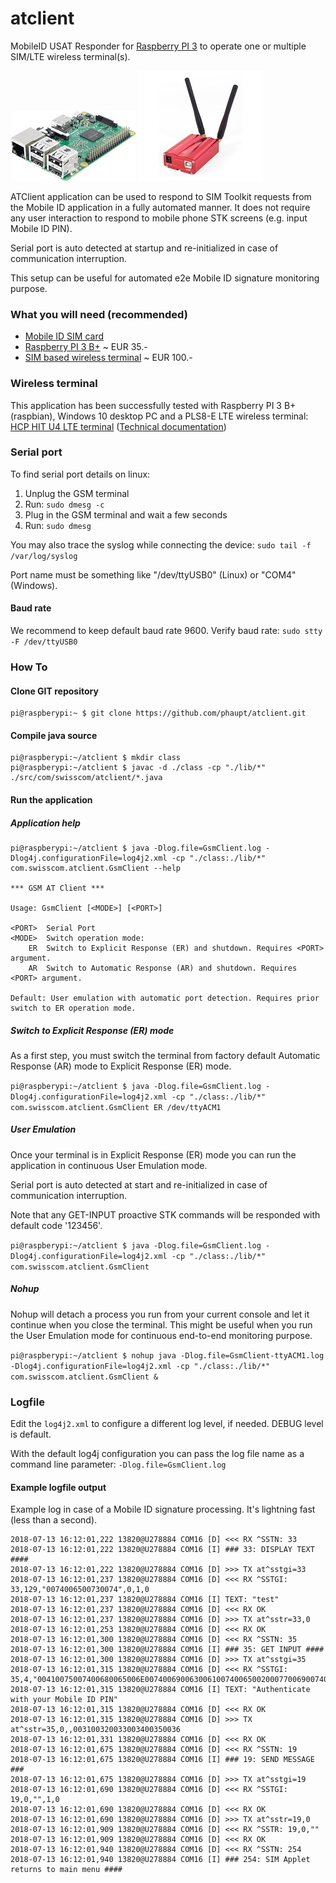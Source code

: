 # atclient
MobileID USAT Responder for [Raspberry PI 3](https://www.raspberrypi.org/products/raspberry-pi-3-model-b-plus) to operate one or multiple SIM/LTE wireless terminal(s).

![Raspberry PI 3 B+](img/raspi.jpg?raw=true "Raspberry PI 3 B+") ![HCP HIT wireless terminal](img/hitu4.jpg?raw=true "HCP HIT wireless terminal")

ATClient application can be used to respond to SIM Toolkit requests from the Mobile ID application in a fully automated manner. It does not require any user interaction to respond to mobile phone STK screens (e.g. input Mobile ID PIN). 

Serial port is auto detected at startup and re-initialized in case of communication interruption.

This setup can be useful for automated e2e Mobile ID signature monitoring purpose.

### What you will need (recommended)

- [Mobile ID SIM card](https://mobileid.ch)
- [Raspberry PI 3 B+](https://www.raspberrypi.org/products/raspberry-pi-3-model-b-plus) ~ EUR 35.-
- [SIM based wireless terminal](http://electronicshcp.com/product/hit-u4-lte) ~ EUR 100.-

### Wireless terminal

This application has been successfully tested with Raspberry PI 3 B+ (raspbian), Windows 10 desktop PC and a PLS8-E LTE wireless terminal: [HCP HIT U4 LTE terminal](http://electronicshcp.com/product/hit-u4-lte) ([Technical documentation](https://developer.gemalto.com/documentation/pls8-e-technical-documentation))

### Serial port

To find serial port details on linux:

1. Unplug the GSM terminal
2. Run: `sudo dmesg -c`
3. Plug in the GSM terminal and wait a few seconds
4. Run: `sudo dmesg`

You may also trace the syslog while connecting the device: `sudo tail -f /var/log/syslog`

Port name must be something like "/dev/ttyUSB0" (Linux) or "COM4" (Windows).

#### Baud rate

We recommend to keep default baud rate 9600. 
Verify baud rate: `sudo stty -F /dev/ttyUSB0`

### How To

#### Clone GIT repository
```
pi@raspberypi:~ $ git clone https://github.com/phaupt/atclient.git
```

#### Compile java source
```
pi@raspberypi:~/atclient $ mkdir class
pi@raspberypi:~/atclient $ javac -d ./class -cp "./lib/*" ./src/com/swisscom/atclient/*.java
```

#### Run the application

##### Application help
```
pi@raspberypi:~/atclient $ java -Dlog.file=GsmClient.log -Dlog4j.configurationFile=log4j2.xml -cp "./class:./lib/*" com.swisscom.atclient.GsmClient --help

*** GSM AT Client ***

Usage: GsmClient [<MODE>] [<PORT>]

<PORT>	Serial Port
<MODE>	Switch operation mode:
	ER	Switch to Explicit Response (ER) and shutdown. Requires <PORT> argument.
	AR	Switch to Automatic Response (AR) and shutdown. Requires <PORT> argument.

Default: User emulation with automatic port detection. Requires prior switch to ER operation mode.
```

##### Switch to Explicit Response (ER) mode

As a first step, you must switch the terminal from factory default Automatic Response (AR) mode to Explicit Response (ER) mode.

`pi@raspberypi:~/atclient $ java -Dlog.file=GsmClient.log -Dlog4j.configurationFile=log4j2.xml -cp "./class:./lib/*" com.swisscom.atclient.GsmClient ER /dev/ttyACM1 `

##### User Emulation

Once your terminal is in Explicit Response (ER) mode you can run the application in continuous User Emulation mode.

Serial port is auto detected at start and re-initialized in case of communication interruption.

Note that any GET-INPUT proactive STK commands will be responded with default code '123456'.

`pi@raspberypi:~/atclient $ java -Dlog.file=GsmClient.log -Dlog4j.configurationFile=log4j2.xml -cp "./class:./lib/*" com.swisscom.atclient.GsmClient`

##### Nohup

Nohup will detach a process you run from your current console and let it continue when you close the terminal. This might be useful when you run the User Emulation mode for continuous end-to-end monitoring purpose.

`pi@raspberypi:~/atclient $ nohup java -Dlog.file=GsmClient-ttyACM1.log -Dlog4j.configurationFile=log4j2.xml -cp "./class:./lib/*" com.swisscom.atclient.GsmClient &`

### Logfile

Edit the `log4j2.xml` to configure a different log level, if needed. DEBUG level is default.

With the default log4j configuration you can pass the log file name as a command line parameter: `-Dlog.file=GsmClient.log`

#### Example logfile output

Example log in case of a Mobile ID signature processing. It's lightning fast (less than a second).
```
2018-07-13 16:12:01,222 13820@U278884 COM16 [D] <<< RX ^SSTN: 33
2018-07-13 16:12:01,222 13820@U278884 COM16 [I] ### 33: DISPLAY TEXT ####
2018-07-13 16:12:01,222 13820@U278884 COM16 [D] >>> TX at^sstgi=33
2018-07-13 16:12:01,237 13820@U278884 COM16 [D] <<< RX ^SSTGI: 33,129,"0074006500730074",0,1,0
2018-07-13 16:12:01,237 13820@U278884 COM16 [I] TEXT: "test"
2018-07-13 16:12:01,237 13820@U278884 COM16 [D] <<< RX OK
2018-07-13 16:12:01,237 13820@U278884 COM16 [D] >>> TX at^sstr=33,0
2018-07-13 16:12:01,253 13820@U278884 COM16 [D] <<< RX OK
2018-07-13 16:12:01,300 13820@U278884 COM16 [D] <<< RX ^SSTN: 35
2018-07-13 16:12:01,300 13820@U278884 COM16 [I] ### 35: GET INPUT ####
2018-07-13 16:12:01,300 13820@U278884 COM16 [D] >>> TX at^sstgi=35
2018-07-13 16:12:01,315 13820@U278884 COM16 [D] <<< RX ^SSTGI: 35,4,"00410075007400680065006E0074006900630061007400650020007700690074006800200079006F007500720020004D006F00620069006C0065002000490044002000500049004E",1,15,"",1,0
2018-07-13 16:12:01,315 13820@U278884 COM16 [I] TEXT: "Authenticate with your Mobile ID PIN"
2018-07-13 16:12:01,315 13820@U278884 COM16 [D] <<< RX OK
2018-07-13 16:12:01,315 13820@U278884 COM16 [D] >>> TX at^sstr=35,0,,003100320033003400350036
2018-07-13 16:12:01,331 13820@U278884 COM16 [D] <<< RX OK
2018-07-13 16:12:01,675 13820@U278884 COM16 [D] <<< RX ^SSTN: 19
2018-07-13 16:12:01,675 13820@U278884 COM16 [I] ### 19: SEND MESSAGE ###
2018-07-13 16:12:01,675 13820@U278884 COM16 [D] >>> TX at^sstgi=19
2018-07-13 16:12:01,690 13820@U278884 COM16 [D] <<< RX ^SSTGI: 19,0,"",1,0
2018-07-13 16:12:01,690 13820@U278884 COM16 [D] <<< RX OK
2018-07-13 16:12:01,690 13820@U278884 COM16 [D] >>> TX at^sstr=19,0
2018-07-13 16:12:01,909 13820@U278884 COM16 [D] <<< RX ^SSTR: 19,0,""
2018-07-13 16:12:01,909 13820@U278884 COM16 [D] <<< RX OK
2018-07-13 16:12:01,940 13820@U278884 COM16 [D] <<< RX ^SSTN: 254
2018-07-13 16:12:01,940 13820@U278884 COM16 [I] ### 254: SIM Applet returns to main menu ####
```
